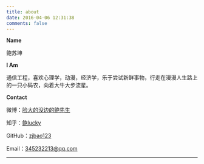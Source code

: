 ```yaml
---
title: about
date: 2016-04-06 12:31:38
comments: false
---
```

**Name**

鲍苏坤

**I Am**

通信工程，喜欢心理学，动漫，经济学，乐于尝试新鲜事物，行走在漫漫人生路上的一只小码农，向着大牛大步流星。


**Contact**



微博：[脸大的没边的鲍先生](http://weibo.com/3822772562)


知乎：[鲍lucky](http://www.zhihu.com/people/bao-lucky)


GitHub：[zjbao123](https://github.com/zjbao123)


Email：345232213@qq.com


--------------


